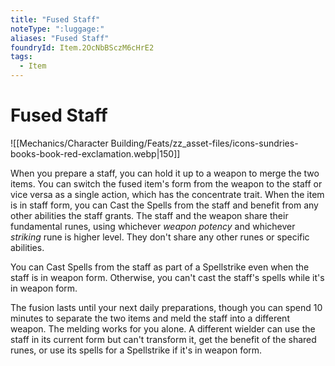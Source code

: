 ```yaml
---
title: "Fused Staff"
noteType: ":luggage:"
aliases: "Fused Staff"
foundryId: Item.2OcNbBSczM6cHrE2
tags:
  - Item
---
```


# Fused Staff
![[Mechanics/Character Building/Feats/zz_asset-files/icons-sundries-books-book-red-exclamation.webp|150]]

When you prepare a staff, you can hold it up to a weapon to merge the two items. You can switch the fused item's form from the weapon to the staff or vice versa as a single action, which has the concentrate trait. When the item is in staff form, you can Cast the Spells from the staff and benefit from any other abilities the staff grants. The staff and the weapon share their fundamental runes, using whichever _weapon potency_ and whichever _striking_ rune is higher level. They don't share any other runes or specific abilities.

You can Cast Spells from the staff as part of a Spellstrike even when the staff is in weapon form. Otherwise, you can't cast the staff's spells while it's in weapon form.

The fusion lasts until your next daily preparations, though you can spend 10 minutes to separate the two items and meld the staff into a different weapon. The melding works for you alone. A different wielder can use the staff in its current form but can't transform it, get the benefit of the shared runes, or use its spells for a Spellstrike if it's in weapon form.
